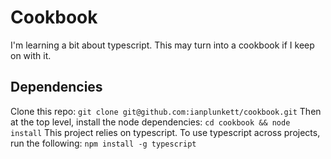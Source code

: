 # Cookbook #
I'm learning a bit about typescript.  This may turn into a cookbook if
I keep on with it.

Dependencies
------------
Clone this repo:
`git clone git@github.com:ianplunkett/cookbook.git`
Then at the top level, install the node dependencies:
`cd cookbook && node install`
This project relies on typescript. To use typescript across projects, run the following: `npm install -g typescript`


